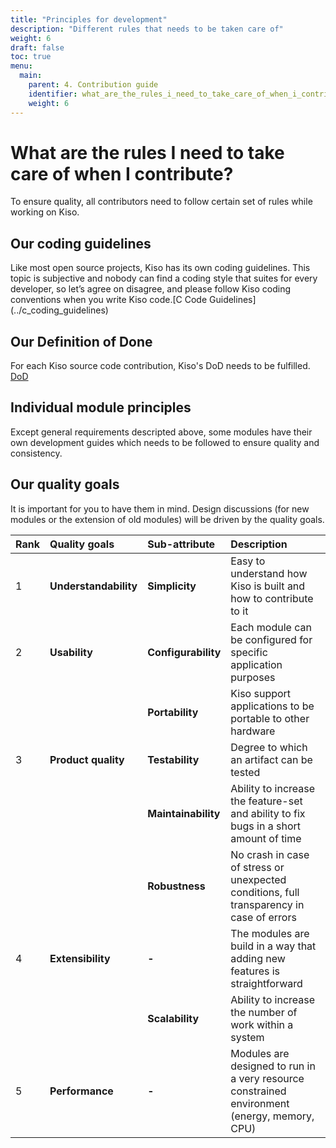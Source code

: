 ```yaml
---
title: "Principles for development"
description: "Different rules that needs to be taken care of"
weight: 6
draft: false
toc: true
menu:
  main:
    parent: 4. Contribution guide
    identifier: what_are_the_rules_i_need_to_take_care_of_when_i_contribute
    weight: 6
---
```


# What are the rules I need to take care of when I contribute?

To ensure quality, all contributors need to follow certain set of rules while working on Kiso.

## Our coding guidelines

Like most open source projects, Kiso has its own coding guidelines. This topic is subjective and nobody can find a coding style that suites for every developer, so let’s agree on disagree, and please follow Kiso coding conventions when you write Kiso code.[C Code Guidelines] (../c_coding_guidelines)
## Our Definition of Done 

For each Kiso source code contribution, Kiso's DoD needs to be fulfilled. [DoD](../dod)
## Individual module principles

Except general requirements descripted above, some modules have their own development guides which needs to be followed to ensure quality and consistency.
## Our quality goals

It is important for you to have them in mind. Design discussions (for new modules or the extension of old modules) will be driven by the quality goals.

| Rank | Quality goals         | Sub-attribute       | Description                                                                                  |
| :--- | :-------------------- | :------------------ | :------------------------------------------------------------------------------------------- |
| 1    | **Understandability** | **Simplicity**      | Easy to understand how Kiso is built and how to contribute to it                             |
| 2    | **Usability**         | **Configurability** | Each module can be configured for specific application purposes                              |
|      |                       | **Portability**     | Kiso support applications to be portable to other hardware                                   |
| 3    | **Product quality**   | **Testability**     | Degree to which an artifact can be tested                                                    |
|      |                       | **Maintainability** | Ability to increase the feature-set and ability to fix bugs in a short amount of time        |
|      |                       | **Robustness**      | No crash in case of stress or unexpected conditions, full transparency in case of errors     |
| 4    | **Extensibility**     | **-**               | The modules are build in a way that adding new features is straightforward                   |
|      |                       | **Scalability**     | Ability to increase the number of work within a system                                       |
| 5    | **Performance**       |  **-**              | Modules are designed to run in a very resource constrained environment (energy, memory, CPU) |


